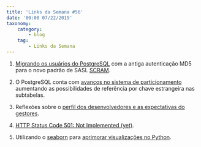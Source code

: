 ```yaml
---
title: 'Links da Semana #56'
date: '00:00 07/22/2019'
taxonomy:
    category:
        - blog
    tag:
        - Links da Semana
---
```


1. [Migrando os usuários do PostgreSQL](https://info.crunchydata.com/blog/how-to-upgrade-postgresql-passwords-to-scram) com a antiga autenticação MD5 para o novo padrão de SASL [SCRAM](https://www.postgresql.org/docs/11/sasl-authentication.html#SASL-SCRAM-SHA-256).

1. O PostgreSQL conta com [avanços no sistema de particionamento](https://www.2ndquadrant.com/en/blog/partitioning-enhancements-in-postgresql-12/) aumentando as possibilidades de referência por chave estrangeira nas subtabelas.

1. Reflexões sobre o [perfil dos desenvolvedores e as expectativas do gestores](https://steemit.com/php/@crell/on-10x-developers).

1. [HTTP Status Code 501: Not Implemented (yet)](https://evertpot.com/http/501-not-implemented).

1. Utilizando o [seaborn](https://seaborn.pydata.org/) para [aprimorar visualizações no Python](https://www.marsja.se/python-data-visualization-techniques-you-should-learn-seaborn/).

